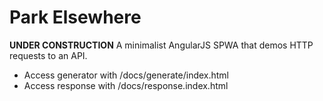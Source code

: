 # Park Elsewhere
**UNDER CONSTRUCTION**
A minimalist AngularJS SPWA that demos HTTP requests to an API.

- Access generator with /docs/generate/index.html
- Access response with /docs/response.index.html
